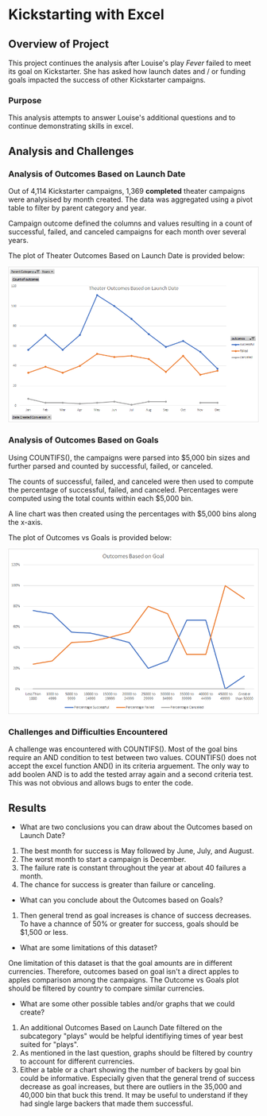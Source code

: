 # Kickstarting with Excel

## Overview of Project
This project continues the analysis after Louise's play *Fever* failed to meet its goal on Kickstarter. She has asked how launch dates and / or funding goals impacted the success of other Kickstarter campaigns.

### Purpose
This analysis attempts to answer Louise's additional questions and to continue demonstrating skills in excel.

## Analysis and Challenges

### Analysis of Outcomes Based on Launch Date
Out of 4,114 Kickstarter campaigns, 1,369 **completed** theater campaigns were analysised by month created. The data was aggregated using a pivot table to filter by parent category and year. 

Campaign outcome defined the columns and values resulting in a count of successful, failed, and canceled campaigns for each month over several years.

The plot of Theater Outcomes Based on Launch Date is provided below:

![Outcomes Based on Launch Date](/resources/Theater_Outcomes_vs_Launch.png)

### Analysis of Outcomes Based on Goals
Using COUNTIFS(), the campaigns were parsed into $5,000 bin sizes and further parsed and counted by successful, failed, or canceled.

The counts of successful, failed, and canceled were then used to compute the percentage of successful, failed, and canceled. Percentages were computed using the total counts within each $5,000 bin.

A line chart was then created using the percentages with $5,000 bins along the x-axis.

The plot of Outcomes vs Goals is provided below:

![Outcomes vs Goals](/resources/Outcomes_vs_Goals.png)

### Challenges and Difficulties Encountered
A challenge was encountered with COUNTIFS(). Most of the goal bins require an AND condition to test between two values. COUNTIFS() does not accept the excel function AND() in its criteria arguement. The only way to add boolen AND is to add the tested array again and a second criteria test. This was not obvious and allows bugs to enter the code.

## Results

- What are two conclusions you can draw about the Outcomes based on Launch Date?
1. The best month for success is May followed by June, July, and August.
2. The worst month to start a campaign is December.
3. The failure rate is constant throughout the year at about 40 failures a month.
4. The chance for success is greater than failure or canceling.

- What can you conclude about the Outcomes based on Goals?
1. Then general trend as goal increases is chance of success decreases. To have a channce of 50% or greater for success, goals should be $1,500 or less.

- What are some limitations of this dataset?

One limitation of this dataset is that the goal amounts are in different currencies. Therefore, outcomes based on goal isn't a direct apples to apples comparison among the campaigns. The Outcome vs Goals plot should be filtered by country to compare similar currencies.

- What are some other possible tables and/or graphs that we could create?

1. An additional Outcomes Based on Launch Date filtered on the subcategory "plays" would be helpful identifiying times of year best suited for "plays".
2. As mentioned in the last question, graphs should be filtered by country to account for different currencies.
3. Either a table or a chart showing the number of backers by goal bin could be informative. Especially given that the general trend of success decrease as goal increases, but there are outliers in the 35,000 and 40,000 bin that buck this trend. It may be useful to understand if they had single large backers that made them successful.
